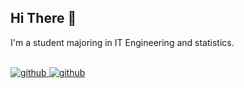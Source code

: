 
## Hi There 👋  
 
I'm a student majoring in IT Engineering and statistics.

<br/>


<a href="https://github.com/ddubii" target="_blank">
<img src=https://img.shields.io/badge/github-%2324292e.svg?&style=for-the-badge&logo=github&logoColor=white alt=github style="margin-bottom: 5px;" />
<a href="mailto:wow_boo@sookmyung.ac.kr" target="_blank">
<img src=https://img.shields.io/badge/Gmail-d14836?style=flat-square&logo=Gmail&logoColor=white&link=mailto:wow_boo@sookmyung.ac.kr alt=github style="margin-bottom: 5px;" />
  
